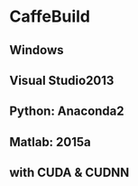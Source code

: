# CaffeBuild

## Windows
## Visual Studio2013
## Python: Anaconda2
## Matlab: 2015a
## with CUDA & CUDNN
